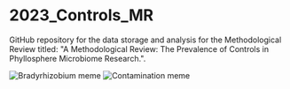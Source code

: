 # 2023_Controls_MR
GitHub repository for the data storage and analysis for the Methodological Review titled: "A Methodological Review: The Prevalence of Controls in Phyllosphere Microbiome Research.".

![Bradyrhizobium meme](https://github.com/brady-welsh/2023_Controls_MR/assets/52347316/1eaecd0b-8e62-48c8-9a34-e4c0c70ca705)
![Contamination meme](https://github.com/brady-welsh/2023_Controls_MR/assets/52347316/19562d7b-b88d-4ac5-b2af-8690f92825c7)
